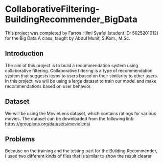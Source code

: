 # CollaborativeFiltering-BuildingRecommender_BigData

This project was completed by Farros Hilmi Syafei (student ID: 5025201012) for the Big Data A class, taught by Abdul Munif, S.Kom., M.Sc.

## Introduction
The aim of this project is to build a recommendation system using collaborative filtering. Collaborative filtering is a type of recommendation system that suggests items to users based on their similarity to other users. In this project, we will be using a large dataset to train our model and make recommendations based on user behavior.

## Dataset
We will be using the MovieLens dataset, which contains ratings for various movies. The dataset can be downloaded from the following link: https://grouplens.org/datasets/movielens/

## Problems
Because on the training and the testing part for the Building Recommender, I used two different kinds of files that is similar to show the result clearer
